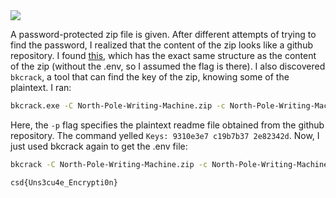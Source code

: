 <img src="https://github.com/raul-dunca/assets/blob/main/.images_CyberStudents-advent-of-ctf2024/day12_description.png">

A password-protected zip file is given. After different attempts of trying to find the password, I realized that the content of the zip looks like a github repository. I found [this](https://github.com/bitmakerlabs/North-Pole-Writing-Machine), which has the exact same structure as the content of the zip (without the .env, so I assumed the flag is there). I also discovered `bkcrack`, a tool that can find the key of the zip, knowing some of the plaintext. I ran:
```bash
bkcrack.exe -C North-Pole-Writing-Machine.zip -c North-Pole-Writing-Machine/README.md -p README.md
```
Here, the `-p` flag specifies the plaintext readme file obtained from the github repository. The command yelled `Keys: 9310e3e7 c19b7b37 2e82342d`. Now, I just used bkcrack again to get the .env file:

```bash
bkcrack -C North-Pole-Writing-Machine.zip -c North-Pole-Writing-Machine/.env -k 9310e3e7 c19b7b37 2e82342d -d .env
```

`c​sd{Uns3cu4e_Encrypti0n}`
